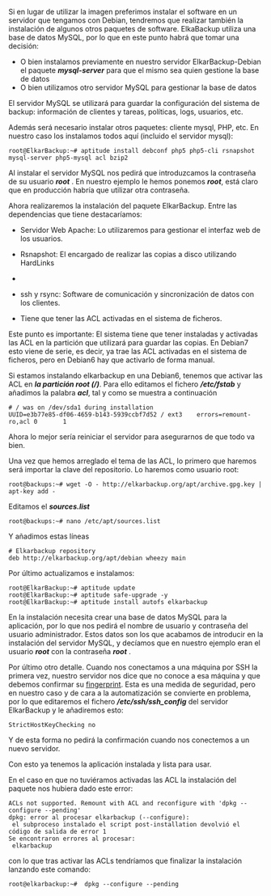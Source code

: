Si en lugar de utilizar la imagen preferimos instalar el software en un servidor que tengamos con Debian, tendremos que realizar también la instalación de algunos otros paquetes de software. ElkaBackup utiliza una base de datos MySQL, por lo que en este punto habrá que tomar una decisión:
- O bien instalamos previamente en nuestro servidor ElkarBackup-Debian el paquete ***mysql-server*** para que el mismo sea quien gestione la base de datos
- O bien utilizamos otro servidor MySQL para gestionar la base de datos

El servidor MySQL se utilizará para guardar la configuración del sistema de backup: información de clientes y tareas, políticas, logs, usuarios, etc.

Además será necesario instalar otros paquetes: cliente mysql, PHP, etc. En nuestro caso los instalamos todos aquí (incluido el servidor mysql):
<pre><code>root@ElkarBackup:~# aptitude install debconf php5 php5-cli rsnapshot mysql-server php5-mysql acl bzip2 </code></pre>

Al instalar el servidor MySQL nos pedirá que introduzcamos la contraseña de su usuario  ***root*** . En nuestro ejemplo le hemos ponemos ***root***, está claro que en producción habría que utilizar otra contraseña.

Ahora realizaremos la instalación del paquete ElkarBackup. Entre las dependencias que  tiene destacaríamos:

- Servidor Web Apache: Lo utilizaremos para gestionar el interfaz web de los usuarios.

- Rsnapshot: El encargado de realizar las copias a disco utilizando HardLinks
-
- ssh y rsync: Software de comunicación y sincronización de datos con los clientes.

- Tiene que tener las ACL activadas en el sistema de ficheros.

Este punto es importante: El sistema tiene que tener instaladas y activadas las ACL en la partición que utilizará para guardar las copias. En Debian7 esto viene de serie, es decir, ya trae las ACL activadas en el sistema de ficheros, pero en Debian6 hay que activarlo de forma manual.

Si estamos instalando elkarbackup en una Debian6, tenemos que activar las ACL en ***la partición root (/)***. Para ello editamos el fichero ***/etc/fstab*** y añadimos la palabra ***acl***, tal y como se muestra a continuación
<pre><code># / was on /dev/sda1 during installation
UUID=e3b77e85-df06-4659-b143-5939ccbf7d52 / ext3    errors=remount-ro,acl 0       1 </code></pre>

Ahora lo mejor sería reiniciar el servidor para asegurarnos de que todo va bien.

Una vez que hemos arreglado el tema de las ACL, lo primero que haremos será importar la clave del repositorio. Lo haremos como usuario root:

<pre><code>root@backups:~# wget -O - http://elkarbackup.org/apt/archive.gpg.key | apt-key add -</code></pre>

Editamos el ***sources.list***
<pre><code>root@backups:~# nano /etc/apt/sources.list </code></pre>

Y añadimos estas líneas
<pre><code># Elkarbackup repository
deb http://elkarbackup.org/apt/debian wheezy main</code></pre>

Por último actualizamos e instalamos:
<pre><code>root@ElkarBackup:~# aptitude update
root@ElkarBackup:~# aptitude safe-upgrade -y
root@ElkarBackup:~# aptitude install autofs elkarbackup </code></pre>

En la instalación necesita crear una base de datos MySQL para la aplicación, por lo que nos pedirá el nombre de usuario y contraseña del usuario administrador. Estos datos son los que acabamos de introducir en la instalación del servidor MySQL, y decíamos que en nuestro ejemplo eran el usuario  ***root*** con la contraseña ***root*** .

Por último otro detalle. Cuando nos conectamos a una máquina por SSH la primera vez, nuestro servidor nos dice que no conoce a esa máquina y que debemos confirmar su [fingerprint](http://linuxcommando.blogspot.com.es/2008/10/how-to-disable-ssh-host-key-checking.html). Esta es una medida de seguridad, pero en nuestro caso y de cara a la automatización se convierte en problema, por lo que editaremos el fichero  ***/etc/ssh/ssh_config***  del servidor ElkarBackup y le añadiremos esto:
<pre><code>StrictHostKeyChecking no</code></pre>

Y de esta forma no pedirá la confirmación cuando nos conectemos a un nuevo servidor.

Con esto ya tenemos la aplicación instalada y lista para usar.

En el caso en que no tuviéramos activadas las ACL la instalación del paquete nos hubiera dado este error:

<pre><code>ACLs not supported. Remount with ACL and reconfigure with 'dpkg --configure --pending'
dpkg: error al procesar elkarbackup (--configure):
 el subproceso instalado el script post-installation devolvió el código de salida de error 1
Se encontraron errores al procesar:
 elkarbackup</code></pre>

con lo que tras activar las ACLs tendríamos que finalizar la instalación lanzando este comando:

<pre><code>root@elkarbackup:~#  dpkg --configure --pending</code></pre>
